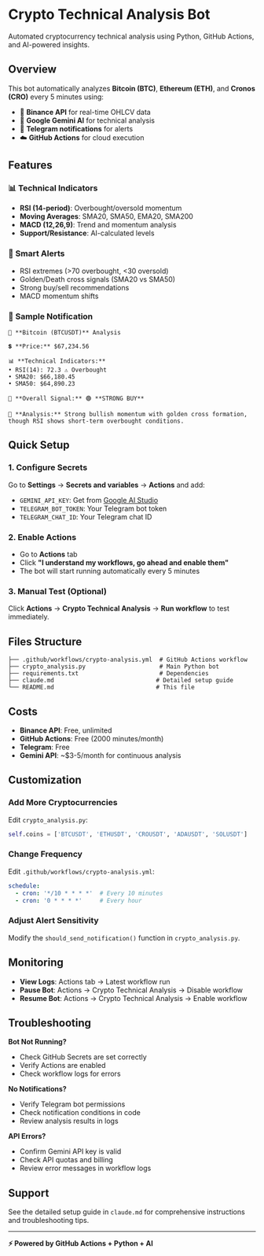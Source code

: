 # Crypto Technical Analysis Bot

Automated cryptocurrency technical analysis using Python, GitHub Actions, and AI-powered insights.

## Overview

This bot automatically analyzes **Bitcoin (BTC)**, **Ethereum (ETH)**, and **Cronos (CRO)** every 5 minutes using:
- 🔄 **Binance API** for real-time OHLCV data
- 🤖 **Google Gemini AI** for technical analysis
- 📱 **Telegram notifications** for alerts
- ☁️ **GitHub Actions** for cloud execution

## Features

### 📊 Technical Indicators
- **RSI (14-period)**: Overbought/oversold momentum
- **Moving Averages**: SMA20, SMA50, EMA20, SMA200
- **MACD (12,26,9)**: Trend and momentum analysis
- **Support/Resistance**: AI-calculated levels

### 🚨 Smart Alerts
- RSI extremes (>70 overbought, <30 oversold)
- Golden/Death cross signals (SMA20 vs SMA50)
- Strong buy/sell recommendations
- MACD momentum shifts

### 🎯 Sample Notification
```
🚀 **Bitcoin (BTCUSDT)** Analysis

💲 **Price:** $67,234.56

📊 **Technical Indicators:**
• RSI(14): 72.3 ⚠️ Overbought
• SMA20: $66,180.45
• SMA50: $64,890.23

🔔 **Overall Signal:** 🟢 **STRONG BUY**

📝 **Analysis:** Strong bullish momentum with golden cross formation, though RSI shows short-term overbought conditions.
```

## Quick Setup

### 1. Configure Secrets
Go to **Settings** → **Secrets and variables** → **Actions** and add:
- `GEMINI_API_KEY`: Get from [Google AI Studio](https://aistudio.google.com/app/apikey)
- `TELEGRAM_BOT_TOKEN`: Your Telegram bot token
- `TELEGRAM_CHAT_ID`: Your Telegram chat ID

### 2. Enable Actions
- Go to **Actions** tab
- Click **"I understand my workflows, go ahead and enable them"**
- The bot will start running automatically every 5 minutes

### 3. Manual Test (Optional)
Click **Actions** → **Crypto Technical Analysis** → **Run workflow** to test immediately.

## Files Structure

```
├── .github/workflows/crypto-analysis.yml  # GitHub Actions workflow
├── crypto_analysis.py                     # Main Python bot
├── requirements.txt                       # Dependencies
├── claude.md                             # Detailed setup guide
└── README.md                             # This file
```

## Costs

- **Binance API**: Free, unlimited
- **GitHub Actions**: Free (2000 minutes/month)
- **Telegram**: Free  
- **Gemini API**: ~$3-5/month for continuous analysis

## Customization

### Add More Cryptocurrencies
Edit `crypto_analysis.py`:
```python
self.coins = ['BTCUSDT', 'ETHUSDT', 'CROUSDT', 'ADAUSDT', 'SOLUSDT']
```

### Change Frequency
Edit `.github/workflows/crypto-analysis.yml`:
```yaml
schedule:
  - cron: '*/10 * * * *'  # Every 10 minutes
  - cron: '0 * * * *'     # Every hour
```

### Adjust Alert Sensitivity
Modify the `should_send_notification()` function in `crypto_analysis.py`.

## Monitoring

- **View Logs**: Actions tab → Latest workflow run
- **Pause Bot**: Actions → Crypto Technical Analysis → Disable workflow
- **Resume Bot**: Actions → Crypto Technical Analysis → Enable workflow

## Troubleshooting

**Bot Not Running?**
- Check GitHub Secrets are set correctly
- Verify Actions are enabled
- Check workflow logs for errors

**No Notifications?**
- Verify Telegram bot permissions
- Check notification conditions in code
- Review analysis results in logs

**API Errors?**
- Confirm Gemini API key is valid
- Check API quotas and billing
- Review error messages in workflow logs

## Support

See the detailed setup guide in `claude.md` for comprehensive instructions and troubleshooting tips.

---

**⚡ Powered by GitHub Actions + Python + AI**